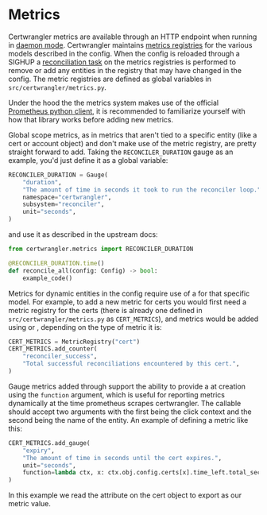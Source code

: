 # Metrics

Certwrangler metrics are available through an HTTP endpoint when running in [daemon mode](/usage/cli.md#certwrangler-daemon). Certwrangler maintains [metrics registries](#certwrangler.metrics.MetricRegistry) for the various models described in the config. When the config is reloaded through a SIGHUP a [reconciliation task](#certwrangler.metrics.reconcile_dynamic_metrics) on the metrics registries is performed to remove or add any entities in the registry that may have changed in the config. The metric registries are defined as global variables in `src/certwrangler/metrics.py`.

Under the hood the the metrics system makes use of the official [Prometheus python client](https://prometheus.github.io/client_python/), it is recommended to familiarize yourself with how that library works before adding new metrics.

Global scope metrics, as in metrics that aren't tied to a specific entity (like a cert or account object) and don't make use of the metric registry, are pretty straight forward to add. Taking the `RECONCILER_DURATION` gauge as an example, you'd just define it as a global variable:

```python
RECONCILER_DURATION = Gauge(
    "duration",
    "The amount of time in seconds it took to run the reconciler loop.",
    namespace="certwrangler",
    subsystem="reconciler",
    unit="seconds",
)
```

and use it as described in the upstream docs:

```python
from certwrangler.metrics import RECONCILER_DURATION

@RECONCILER_DURATION.time()
def reconcile_all(config: Config) -> bool:
    example_code()
```

Metrics for dynamic entities in the config require use of a [](#certwrangler.metrics.MetricRegistry) for that specific model. For example, to add a new metric for certs you would first need a metric registry for the certs (there is already one defined in `src/certwrangler/metrics.py` as `CERT_METRICS`), and metrics would be added using [](#certwrangler.metrics.MetricRegistry.add_counter) or [](#certwrangler.metrics.MetricRegistry.add_gauge), depending on the type of metric it is:

```python
CERT_METRICS = MetricRegistry("cert")
CERT_METRICS.add_counter(
    "reconciler_success",
    "Total successful reconciliations encountered by this cert.",
)
```

Gauge metrics added through [](#certwrangler.metrics.MetricRegistry.add_gauge) support the ability to provide a [](inv:python:std:term:callable#callable) at creation using the `function` argument, which is useful for reporting metrics dynamically at the time prometheus scrapes certwrangler. The callable should accept two arguments with the first being the click context and the second being the name of the entity. An example of defining a metric like this:

```python
CERT_METRICS.add_gauge(
    "expiry",
    "The amount of time in seconds until the cert expires.",
    unit="seconds",
    function=lambda ctx, x: ctx.obj.config.certs[x].time_left.total_seconds(),
)
```

In this example we read the [](#certwrangler.models.Cert.time_left) attribute on the cert object to export as our metric value.
